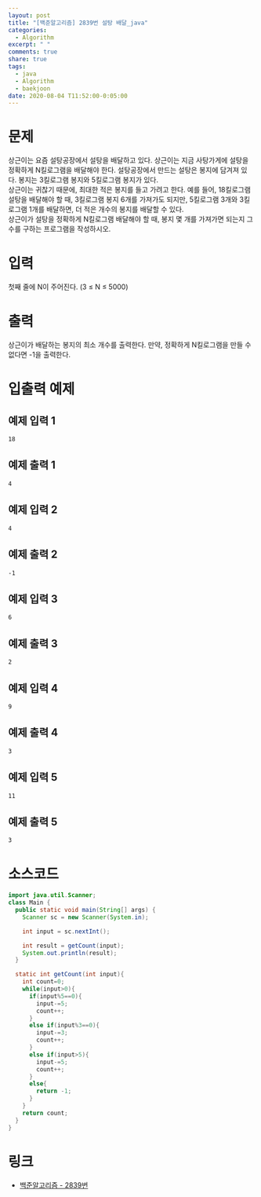 ```yaml
---
layout: post
title: "[백준알고리즘] 2839번 설탕 배달_java"
categories:
  - Algorithm
excerpt: " "
comments: true
share: true
tags:
  - java
  - Algorithm
  - baekjoon
date: 2020-08-04 T11:52:00-0:05:00
---
```


# 문제

상근이는 요즘 설탕공장에서 설탕을 배달하고 있다. 상근이는 지금 사탕가게에 설탕을 정확하게 N킬로그램을 배달해야 한다. 설탕공장에서 만드는 설탕은 봉지에 담겨져 있다. 봉지는 3킬로그램 봉지와 5킬로그램 봉지가 있다.<br/>
상근이는 귀찮기 때문에, 최대한 적은 봉지를 들고 가려고 한다. 예를 들어, 18킬로그램 설탕을 배달해야 할 때, 3킬로그램 봉지 6개를 가져가도 되지만, 5킬로그램 3개와 3킬로그램 1개를 배달하면, 더 적은 개수의 봉지를 배달할 수 있다.<br/>
상근이가 설탕을 정확하게 N킬로그램 배달해야 할 때, 봉지 몇 개를 가져가면 되는지 그 수를 구하는 프로그램을 작성하시오.<br/>

# 입력

첫째 줄에 N이 주어진다. (3 ≤ N ≤ 5000)

# 출력

상근이가 배달하는 봉지의 최소 개수를 출력한다. 만약, 정확하게 N킬로그램을 만들 수 없다면 -1을 출력한다.

# 입출력 예제

## 예제 입력 1

```
18
```

## 예제 출력 1

```
4
```

## 예제 입력 2

```
4
```

## 예제 출력 2

```
-1
```

## 예제 입력 3

```
6
```

## 예제 출력 3

```
2
```

## 예제 입력 4

```
9
```

## 예제 출력 4

```
3
```

## 예제 입력 5

```
11
```

## 예제 출력 5

```
3
```

# 소스코드

```java
import java.util.Scanner;
class Main {
  public static void main(String[] args) {
    Scanner sc = new Scanner(System.in);

    int input = sc.nextInt();

    int result = getCount(input);
    System.out.println(result);
  }

  static int getCount(int input){
    int count=0;
    while(input>0){
      if(input%5==0){
        input-=5;
        count++;
      }
      else if(input%3==0){
        input-=3;
        count++;
      }
      else if(input>5){
        input-=5;
        count++;
      }
      else{
        return -1;
      }
    }
    return count;
  }
}
```

# 링크

- [백준알고리즘 - 2839번](https://www.acmicpc.net/problem/2839)
